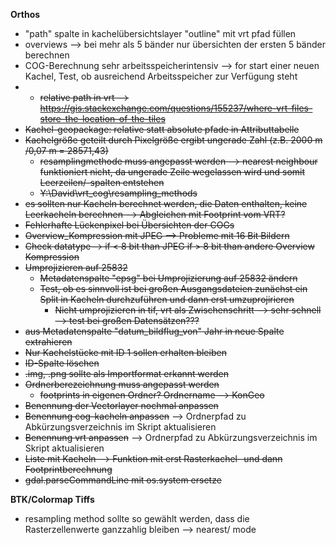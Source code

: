 **Orthos**
- "path" spalte in kachelübersichtslayer "outline" mit vrt pfad füllen
- overviews --> bei mehr als 5 bänder nur übersichten der ersten 5 bänder berechnen
- COG-Berechnung sehr arbeitsspeicherintensiv --> for start einer neuen Kachel, Test, ob ausreichend Arbeitsspeicher zur Verfügung steht
- - ~~relative path in vrt  --> https://gis.stackexchange.com/questions/155237/where-vrt-files-store-the-location-of-the-tiles~~
- ~~Kachel-geopackage: relative statt absolute pfade in Attributtabelle~~
- ~~Kachelgröße geteilt durch Pixelgröße ergibt ungerade Zahl (z.B. 2000 m /0,07 m = 28571,43)~~
  - ~~resamplingmethode muss angepasst werden --> nearest neighbour funktioniert nicht, da ungerade Zeile wegelassen wird und somit Leerzeilen/-spalten entstehen~~
  - ~~Y:\David\vrt_cog\resampling_methods~~
- ~~es sollten nur Kacheln berechnet werden, die Daten enthalten, keine Leerkacheln berechnen --> Abgleichen mit Footprint vom VRT?~~
- ~~Fehlerhafte Lückenpixel bei Übersichten der COGs~~
- ~~Overview_Kompression mit JPEG --> Probleme mit 16 Bit Bildern~~
-   ~~Check datatype--> if < 8 bit than JPEG if > 8 bit than andere Overview Kompression~~
- ~~Umprojizieren auf 25832~~
  - ~~Metadatenspalte "epsg" bei Umprojizierung auf 25832 ändern~~
  - ~~Test, ob es sinnvoll ist bei großen Ausgangsdateien zunächst ein Split in Kacheln durchzuführen und dann erst umzuprojirieren~~
    - ~~Nicht umprojizieren in tif, vrt als Zwischenschritt --> sehr schnell --> test bei großen Datensätzen???~~
- ~~aus Metadatenspalte "datum_bildflug_von" Jahr in neue Spalte extrahieren~~
- ~~Nur Kachelstücke mit ID 1 sollen erhalten bleiben~~
- ~~ID-Spalte löschen~~
- ~~.img, .png sollte als Importformat erkannt werden~~
- ~~Ordnerberezeichnung muss angepasst werden~~
  - ~~footprints in eigenen Ordner? Ordnername --> KonGeo~~
- ~~Benennung der Vectorlayer nochmal anpassen~~
- ~~Benennung cog-kacheln anpassen~~ --> Ordnerpfad zu Abkürzungsverzeichnis im Skript aktualisieren
- ~~Benennung vrt anpassen~~ --> Ordnerpfad zu Abkürzungsverzeichnis im Skript aktualisieren
- ~~Liste mit Kacheln --> Funktion mit erst Rasterkachel- und dann Footprintberechnung~~
- ~~gdal.parseCommandLine mit os.system ersetze~~

**BTK/Colormap Tiffs**
- resampling method sollte so gewählt werden, dass die Rasterzellenwerte ganzzahlig bleiben --> nearest/ mode
